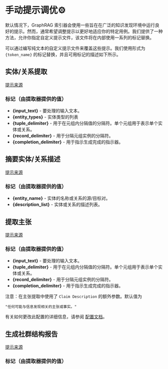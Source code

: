 

# 手动提示调优⚙️

默认情况下，GraphRAG 索引器会使用一些旨在在广泛的知识发现环境中运行良好的提示。然而，通常希望调整提示以更好地适应你的特定用例。我们提供了一种方法，允许你指定自定义提示文件，该文件将在内部使用一系列的标记替换。

可以通过编写纯文本的自定义提示文件来覆盖这些提示。我们使用形式为 `{token_name}` 的标记替换，并且可用标记的描述如下所示。

## 实体/关系提取

[提示来源](http://github.com/microsoft/graphrag/blob/main/graphrag/index/graph/extractors/graph/prompts.py)

### 标记（由提取器提供的值）

- **{input_text}** - 要处理的输入文本。
- **{entity_types}** - 实体类型的列表
- **{tuple_delimiter}** - 用于在元组内分隔值的分隔符。单个元组用于表示单个实体或关系。
- **{record_delimiter}** - 用于分隔元组实例的分隔符。
- **{completion_delimiter}** - 用于指示生成完成的指示器。

## 摘要实体/关系描述

[提示来源](http://github.com/microsoft/graphrag/blob/main/graphrag/index/graph/extractors/summarize/prompts.py)

### 标记（由提取器提供的值）

- **{entity_name}** - 实体的名称或关系的源/目标对。
- **{description_list}** - 实体或关系的描述列表。

## 提取主张

[提示来源](http://github.com/microsoft/graphrag/blob/main/graphrag/index/graph/extractors/claims/prompts.py)

### 标记（由提取器提供的值）

- **{input_text}** - 要处理的输入文本。
- **{tuple_delimiter}** - 用于在元组内分隔值的分隔符。单个元组用于表示单个实体或关系。
- **{record_delimiter}** - 用于分隔元组实例的分隔符。
- **{completion_delimiter}** - 用于指示生成完成的指示器。

注意：在主张提取中使用了 `Claim Description` 的额外参数。默认值为

`"任何可能与信息发现相关的主张或事实。"`

有关如何更改此配置的详细信息，请参阅 [配置文档](/posts/config/overview/)。

## 生成社群结构报告

[提示来源](http://github.com/microsoft/graphrag/blob/main/graphrag/index/graph/extractors/community_reports/prompts.py)

### 标记（由提取器提供的值）
